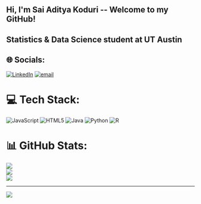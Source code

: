 ## Hi, I'm Sai Aditya Koduri -- Welcome to my GitHub!

## Statistics & Data Science student at UT Austin

## 🌐 Socials:
[![LinkedIn](https://img.shields.io/badge/LinkedIn-%230077B5.svg?logo=linkedin&logoColor=white)](https://linkedin.com/in/saiadityakoduri) [![email](https://img.shields.io/badge/Email-D14836?logo=gmail&logoColor=white)](mailto:saiaditya.koduri@utexas.edu) 

# 💻 Tech Stack:
![JavaScript](https://img.shields.io/badge/javascript-%23323330.svg?style=for-the-badge&logo=javascript&logoColor=%23F7DF1E) ![HTML5](https://img.shields.io/badge/html5-%23E34F26.svg?style=for-the-badge&logo=html5&logoColor=white) ![Java](https://img.shields.io/badge/java-%23ED8B00.svg?style=for-the-badge&logo=openjdk&logoColor=white) ![Python](https://img.shields.io/badge/python-3670A0?style=for-the-badge&logo=python&logoColor=ffdd54) ![R](https://img.shields.io/badge/r-%23276DC3.svg?style=for-the-badge&logo=r&logoColor=white)
# 📊 GitHub Stats:
![](https://github-readme-stats.vercel.app/api?username=saikoduri7&theme=dark&hide_border=false&include_all_commits=false&count_private=false)<br/>
![](https://nirzak-streak-stats.vercel.app/?user=saikoduri7&theme=dark&hide_border=false)<br/>
![](https://github-readme-stats.vercel.app/api/top-langs/?username=saikoduri7&theme=dark&hide_border=false&include_all_commits=false&count_private=false&layout=compact)

---
[![](https://visitcount.itsvg.in/api?id=saikoduri7&icon=0&color=0)](https://visitcount.itsvg.in)

<!-- Proudly created with GPRM ( https://gprm.itsvg.in ) -->
